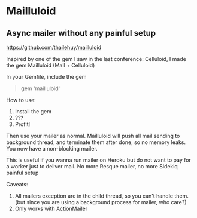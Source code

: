 Mailluloid
==========

Async mailer without any painful setup
--------------------------------------

https://github.com/thailehuy/mailluloid

Inspired by one of the gem I saw in the last conference: Celluloid, I made the gem Mailluloid (Mail + Celluloid)

In your Gemfile, include the gem

>   gem 'mailluloid'

How to use:

1. Install the gem
2. ???
3. Profit!

Then use your mailer as normal. Mailluloid will push all mail sending to background thread, and terminate them after done, so no memory leaks. You now have a non-blocking mailer.

This is useful if you wanna run mailer on Heroku but do not want to pay for a worker just to deliver mail. No more Resque mailer, no more Sidekiq painful setup

Caveats:

1. All mailers exception are in the child thread, so you can't handle them. (but since you are using a background process for mailer, who care?) <br/>
2. Only works with ActionMailer
